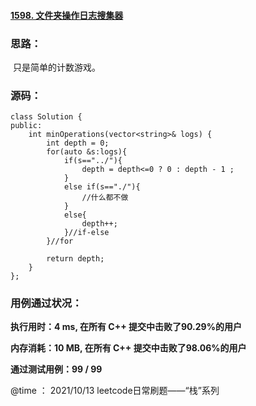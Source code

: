 #### [1598. 文件夹操作日志搜集器](https://leetcode-cn.com/problems/crawler-log-folder/)

### **思路：**

​		只是简单的计数游戏。

### **源码：**

```
class Solution {
public:
    int minOperations(vector<string>& logs) {
        int depth = 0;
        for(auto &s:logs){
            if(s=="../"){
                depth = depth<=0 ? 0 : depth - 1 ;
            }
            else if(s=="./"){
                //什么都不做
            }
            else{
                depth++;
            }//if-else
        }//for

        return depth;
    }
};
```



### 用例通过状况：



**执行用时：4 ms, 在所有 C++ 提交中击败了90.29%的用户**

**内存消耗：10 MB, 在所有 C++ 提交中击败了98.06%的用户**

**通过测试用例：99 / 99**



@time ： 2021/10/13  leetcode日常刷题——“栈”系列 

